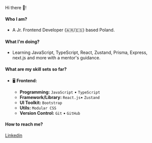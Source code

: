 Hi there 👋!

#### Who I am?

- A Jr. Frontend Developer (🇦🇷/🇪🇸) based Poland.

#### What I'm doing?

- Learning JavaScript, TypeScript, React, Zustand, Prisma, Express, next.js and more with a mentor's guidance.

#### What are my skill sets so far?

- 🖥 **Frontend:**

  - **Programming:** `JavaScript` • `TypeScript` 
  - **Framework/Library:** `React.js`• `Zustand` 
  - **UI Toolkit:** `Bootstrap` 
  - **Utils:** `Modular CSS`
  - **Version Control:** `Git` • `GitHub`

#### How to reach me?

<a href="https://www.linkedin.com/in/ezequiel-barredo">Linkedin</a>
<br/>
